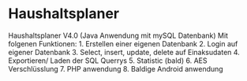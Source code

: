 # Haushaltsplaner
Haushaltsplaner V4.0 (Java Anwendung mit mySQL Datenbank)
    Mit folgenen Funktionen:
      1. Erstellen einer eigenen Datenbank
      2. Login auf eigener Datenbank
      3. Select, insert, update, delete auf Einaksudaten
      4. Exportieren/ Laden der SQL Querrys
      5. Statistic (bald)
      6. AES Verschlüsslung
      7. PHP anwendung
      8. Baldige Android anwendung

